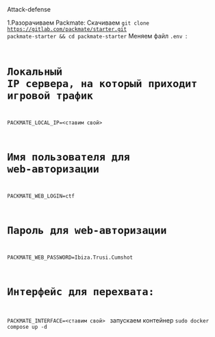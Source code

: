 <head>Attack-defense</head>

1.Разорачиваем Packmate:
Скачиваем <code>git clone https://gitlab.com/packmate/starter.git packmate-starter && cd packmate-starter</code>
Меняем файл `.env `:
<code>
# Локальный IP сервера, на который приходит игровой трафик
PACKMATE_LOCAL_IP=<ставим свой>
# Имя пользователя для web-авторизации
PACKMATE_WEB_LOGIN=ctf
# Пароль для web-авторизации
PACKMATE_WEB_PASSWORD=Ibiza.Trusi.Cumshot
# Интерфейс для перехвата:
PACKMATE_INTERFACE=<ставим свой>
</code>
запускаем контейнер `sudo docker compose up -d`
